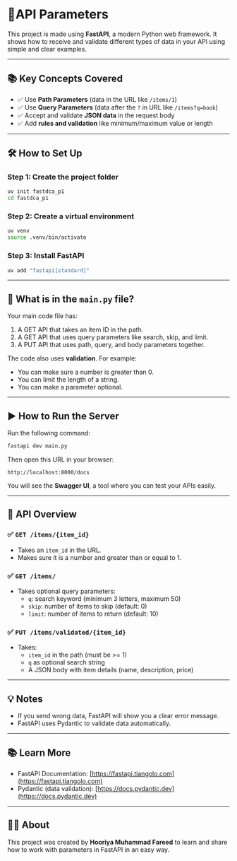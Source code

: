 # 🌟API Parameters 

This project is made using **FastAPI**, a modern Python web framework. It shows how to receive and validate different types of data in your API using simple and clear examples.

---

## 📚 Key Concepts Covered

- ✅ Use **Path Parameters** (data in the URL like `/items/1`)
- ✅ Use **Query Parameters** (data after the `?` in URL like `/items?q=book`)
- ✅ Accept and validate **JSON data** in the request body
- ✅ Add **rules and validation** like minimum/maximum value or length

---

## 🛠️ How to Set Up

### Step 1: Create the project folder

```bash
uv init fastdca_p1
cd fastdca_p1
```

### Step 2: Create a virtual environment

```bash
uv venv
source .venv/bin/activate
```

### Step 3: Install FastAPI

```bash
uv add "fastapi[standard]"
```

---

## 📂 What is in the `main.py` file?

Your main code file has:

1. A GET API that takes an item ID in the path.
2. A GET API that uses query parameters like search, skip, and limit.
3. A PUT API that uses path, query, and body parameters together.

The code also uses **validation**. For example:

- You can make sure a number is greater than 0.
- You can limit the length of a string.
- You can make a parameter optional.

---

## ▶️ How to Run the Server

Run the following command:

```bash
fastapi dev main.py
```

Then open this URL in your browser:

```
http://localhost:8000/docs
```

You will see the **Swagger UI**, a tool where you can test your APIs easily.

---

## 📘 API Overview

### ✅ `GET /items/{item_id}`

- Takes an `item_id` in the URL.
- Makes sure it is a number and greater than or equal to 1.

### ✅ `GET /items/`

- Takes optional query parameters:
  - `q`: search keyword (minimum 3 letters, maximum 50)
  - `skip`: number of items to skip (default: 0)
  - `limit`: number of items to return (default: 10)

### ✅ `PUT /items/validated/{item_id}`

- Takes:
  - `item_id` in the path (must be >= 1)
  - `q` as optional search string
  - A JSON body with item details (name, description, price)

---

## 💡 Notes

- If you send wrong data, FastAPI will show you a clear error message.
- FastAPI uses Pydantic to validate data automatically.

---

## 📚 Learn More

- FastAPI Documentation: [https://fastapi.tiangolo.com](https://fastapi.tiangolo.com)
- Pydantic (data validation): [https://docs.pydantic.dev](https://docs.pydantic.dev)

---

## 🙋‍♀️ About

This project was created by **Hooriya Muhammad Fareed** to learn and share how to work with parameters in FastAPI in an easy way.
